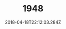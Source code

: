 ---
path: "/1948"
date: "2018-04-18T22:12:03.284Z"
title: "1948"
tags: ["Experiment"]
thumbnail: "https://i.imgur.com/CWW9DwT.gif"
cover: "1948_header.jpg"
embed: ''
about: "The declaration of independence is Israel’s founding text. This website allows you to remix that document according to your values and world view, and create an image that reflects that."
links: [['Website', 'http://www.1948.site/'], ['Github', 'https://github.com/juniorxsound/1948']]
components: [['code', 'Javascript'], ['software', 'ffmpeg'], ['3d', 'jQuery']]
credits: 'Developed with <a target="_blank" href="https://talbaltuch.com">Tal Baltuch</a>'
press: [['prosthetic knowledge', 'http://prostheticknowledge.tumblr.com/post/173098814741/1948-israeli-net-art-project-from-or-fleisher-and'], ['Awwwards – Honorable Mention', '#'], ['CSS Design Awards – Audience Award for Best Innovation', '#'], ['CSS Design Awards – Audience Award for UI Design', '#'], ['CSS Design Awards – Audience Award for Best UX Design', '#'], ['CSS Design Awards – Special Kodus', '#']]
excerpt: "Remix Israel's decleration of independence to fit your world views"
---